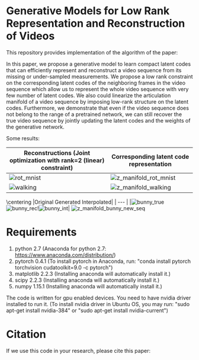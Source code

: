 # Generative Models for Low Rank Representation and Reconstruction of Videos
This repository provides implementation of the algorithm of the paper:

In this paper, we propose a generative model to learn compact latent codes that can efficiently represent and reconstruct a video sequence from its missing or under-sampled measurements. We propose a low rank constraint on the corresponding latent codes of the neighboring frames in the video sequence which allow us to represent the whole video sequence with very few number of latent codes. We also could linearize the articulation manifold of a video sequence by imposing low-rank structure on the latent codes. Furthermore, we demonstrate that even if the video sequence does not belong to the range of a pretrained network, we can still recover the true video sequence by jointly updating the latent codes and the weights of the generative network.

Some results:

|Reconstructions (Joint optimization with rank=2 (linear) constraint)|Corresponding latent code representation|
| --- | --- |
|![rot_mnist](https://user-images.githubusercontent.com/32584505/52319847-a4444100-2980-11e9-8151-087a2ef22018.png)| ![z_manifold_rot_mnist](https://user-images.githubusercontent.com/32584505/52319883-cfc72b80-2980-11e9-8cd6-1bbac809de70.png)|
|![walking](https://user-images.githubusercontent.com/32584505/52320027-95aa5980-2981-11e9-8127-29e30e857b25.png)| ![z_manifold_walking](https://user-images.githubusercontent.com/32584505/52320037-a5c23900-2981-11e9-9607-9c803ebed7d1.png)|

\centering
|Original Generated Interpolated|
| --- |
|![bunny_true](https://user-images.githubusercontent.com/32584505/52978061-844f4d00-3384-11e9-9823-f32e1d8e3690.gif)![bunny_rec](https://user-images.githubusercontent.com/32584505/52978088-a3e67580-3384-11e9-9085-85766b244f67.gif)!![bunny_int](https://user-images.githubusercontent.com/32584505/52978364-d2b11b80-3385-11e9-97a6-f8320006f594.gif)|
![z_manifold_bunny_new_seq](https://user-images.githubusercontent.com/32584505/52978132-d09a8d00-3384-11e9-81c9-754a2d8e4819.png)




# Requirements
1. python 2.7 (Anaconda for python 2.7: https://www.anaconda.com/distribution/)
2. pytorch 0.4.1 (To install pytorch in Anaconda, run: "conda install pytorch torchvision cudatoolkit=9.0 -c pytorch")
3. matplotlib 2.2.3 (Installing anaconda will automatically install it.)
4. scipy 2.2.3 (Installing anaconda will automatically install it.)
5. numpy 1.15.1 (Installing anaconda will automatically install it.)

The code is written for gpu enabled devices. You need to have nvidia driver installed to run it. (To install nvidia driver in Ubuntu OS, you may run: "sudo apt-get install nvidia-384" or "sudo apt-get install nvidia-current")

# Citation
If we use this code in your research, please cite this paper:





